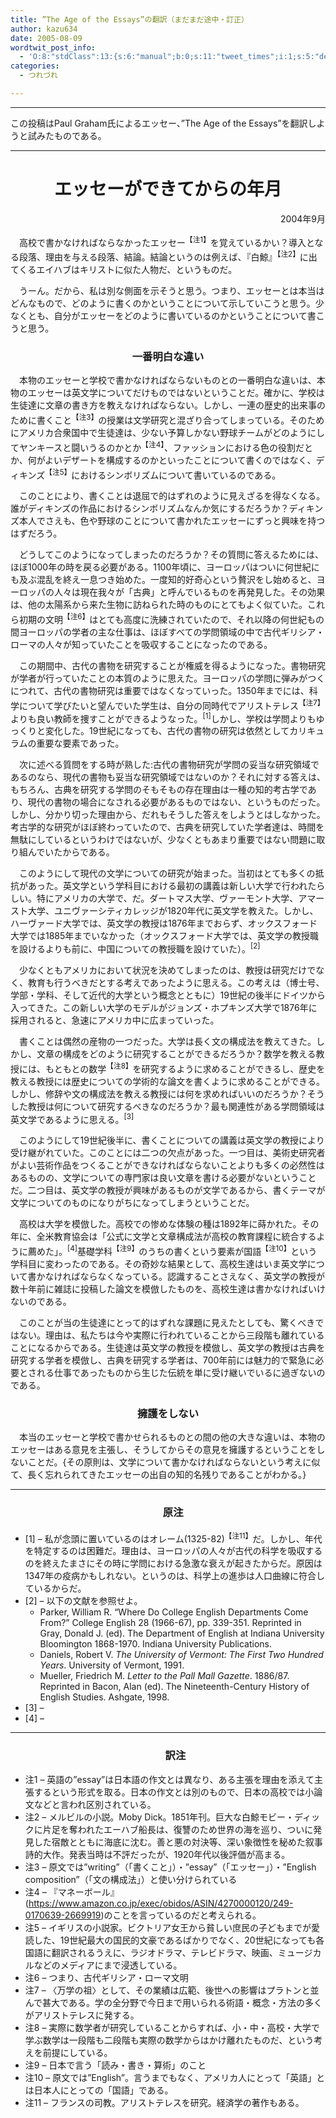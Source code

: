 ```yaml
---
title: ”The Age of the Essays”の翻訳（まだまだ途中・訂正）
author: kazu634
date: 2005-08-09
wordtwit_post_info:
  - 'O:8:"stdClass":13:{s:6:"manual";b:0;s:11:"tweet_times";i:1;s:5:"delay";i:0;s:7:"enabled";i:1;s:10:"separation";s:2:"60";s:7:"version";s:3:"3.7";s:14:"tweet_template";b:0;s:6:"status";i:2;s:6:"result";a:0:{}s:13:"tweet_counter";i:2;s:13:"tweet_log_ids";a:1:{i:0;i:1929;}s:9:"hash_tags";a:0:{}s:8:"accounts";a:1:{i:0;s:7:"kazu634";}}'
categories:
  - つれづれ

---
```

<div class="section">
<hr />
  
<p>
    この投稿はPaul Graham氏によるエッセー、&#8221;The Age of the Essays&#8221;を翻訳しようと試みたものである。
</p>
  
<hr />
  
<p>
</p></p> 
  
<p>
<h1 align="center">
      エッセーができてからの年月
</h1>
</p>
  
<p align="right">
    2004年9月
</p></p> 
  
<p>
    　高校で書かなければならなかったエッセー<sup>【注1】</sup>を覚えているかい？導入となる段落、理由を与える段落、結論。結論というのは例えば、『白鯨』<sup>【注2】</sup>に出てくるエイハブはキリストに似た人物だ、というものだ。
</p></p> 
  
<p>
    　うーん。だから、私は別な側面を示そうと思う。つまり、エッセーとは本当はどんなもので、どのように書くのかということについて示していこうと思う。少なくとも、自分がエッセーをどのように書いているのかということについて書こうと思う。
</p>
  
<p>
<h3 align="center">
      一番明白な違い
</h3>
</p>
  
<p>
    　本物のエッセーと学校で書かなければならないものとの一番明白な違いは、本物のエッセーは英文学についてだけものではないということだ。確かに、学校は生徒達に文章の書き方を教えなければならない。しかし、一連の歴史的出来事のために書くこと<sup>【注3】</sup>の授業は文学研究と混ざり合ってしまっている。そのためにアメリカ合衆国中で生徒達は、少ない予算しかない野球チームがどのようにしてヤンキースと闘いうるのかとか<sup>【注4】</sup>、ファッションにおける色の役割だとか、何がよいデザートを構成するのかといったことについて書くのではなく、ディキンズ<sup>【注5】</sup>におけるシンボリズムについて書いているのである。
</p></p> 
  
<p>
    　このことにより、書くことは退屈で的はずれのように見えざるを得なくなる。誰がディキンズの作品におけるシンボリズムなんか気にするだろうか？ディキンズ本人でさえも、色や野球のことについて書かれたエッセーにずっと興味を持つはずだろう。
</p></p> 
  
<p>
    　どうしてこのようになってしまったのだろうか？その質問に答えるためには、ほぼ1000年の時を戻る必要がある。1100年頃に、ヨーロッパはついに何世紀にも及ぶ混乱を終え一息つき始めた。一度知的好奇心という贅沢をし始めると、ヨーロッパの人々は現在我々が「古典」と呼んでいるものを再発見した。その効果は、他の太陽系から来た生物に訪ねられた時のものにとてもよく似ていた。これら初期の文明<sup>【注6】</sup>はとても高度に洗練されていたので、それ以降の何世紀もの間ヨーロッパの学者の主な仕事は、ほぼすべての学問領域の中で古代ギリシア・ローマの人々が知っていたことを吸収することになったのである。
</p></p> 
  
<p>
    　この期間中、古代の書物を研究することが権威を得るようになった。書物研究が学者が行っていたことの本質のように思えた。ヨーロッパの学問に弾みがつくにつれて、古代の書物研究は重要ではなくなっていった。1350年までには、科学について学びたいと望んでいた学生は、自分の同時代でアリストテレス<sup>【注7】</sup>よりも良い教師を捜すことができるようなった。<sup>[1]</sup>しかし、学校は学問よりもゆっくりと変化した。19世紀になっても、古代の書物の研究は依然としてカリキュラムの重要な要素であった。
</p></p> 
  
<p>
    　次に述べる質問をする時が熟した:古代の書物研究が学問の妥当な研究領域であるのなら、現代の書物も妥当な研究領域ではないのか？それに対する答えは、もちろん、古典を研究する学問のそもそもの存在理由は一種の知的考古学であり、現代の書物の場合になされる必要があるものではない、というものだった。しかし、分かり切った理由から、だれもそうした答えをしようとはしなかった。考古学的な研究がほぼ終わっていたので、古典を研究していた学者達は、時間を無駄にしているというわけではないが、少なくともあまり重要ではない問題に取り組んでいたからである。
</p></p> 
  
<p>
    　このようにして現代の文学についての研究が始まった。当初はとても多くの抵抗があった。英文学という学科目における最初の講義は新しい大学で行われたらしい。特にアメリカの大学で、だ。ダートマス大学、ヴァーモント大学、アマースト大学、ユニヴァーシティカレッジが1820年代に英文学を教えた。しかし、ハーヴァード大学では、英文学の教授は1876年までおらず、オックスフォード大学では1885年までいなかった（オックスフォード大学では、英文学の教授職を設けるよりも前に、中国についての教授職を設けていた）。<sup>[2]</sup>
</p></p> 
  
<p>
    　少なくともアメリカにおいて状況を決めてしまったのは、教授は研究だけでなく、教育も行うべきだとする考えであったように思える。この考えは（博士号、学部・学科、そして近代的大学という概念とともに）19世紀の後半にドイツから入ってきた。この新しい大学のモデルがジョンズ・ホプキンズ大学で1876年に採用されると、急速にアメリカ中に広まっていった。
</p></p> 
  
<p>
    　書くことは偶然の産物の一つだった。大学は長く文の構成法を教えてきた。しかし、文章の構成をどのように研究することができるだろうか？数学を教える教授には、もともとの数学<sup>【注8】</sup>を研究するように求めることができるし、歴史を教える教授には歴史についての学術的な論文を書くように求めることができる。しかし、修辞や文の構成法を教える教授には何を求めればいいのだろうか？そうした教授は何について研究するべきなのだろうか？最も関連性がある学問領域は英文学であるように思える。<sup>[3]</sup>
</p></p> 
  
<p>
    　このようにして19世紀後半に、書くことについての講義は英文学の教授により受け継がれていた。このことには二つの欠点があった。一つ目は、美術史研究者がよい芸術作品をつくることができなければならないことよりも多くの必然性はあるものの、文学についての専門家は良い文章を書ける必要がないということだ。二つ目は、英文学の教授が興味があるものが文学であるから、書くテーマが文学についてのものになりがちになってしまうということだ。
</p></p> 
  
<p>
    　高校は大学を模倣した。高校での惨めな体験の種は1892年に蒔かれた。その年に、全米教育協会は「公式に文学と文章構成法が高校の教育課程に統合するように薦めた」。<sup>[4]</sup>基礎学科<sup>【注9】</sup>のうちの書くという要素が国語<sup>【注10】</sup>という学科目に変わったのである。その奇妙な結果として、高校生達はいま英文学について書かなければならなくなっている。認識することさえなく、英文学の教授が数十年前に雑誌に投稿した論文を模倣したものを、高校生達は書かなければいけないのである。
</p></p> 
  
<p>
    　このことが当の生徒達にとって的はずれな課題に見えたとしても、驚くべきではない。理由は、私たちは今や実際に行われていることから三段階も離れていることになるからである。生徒達は英文学の教授を模倣し、英文学の教授は古典を研究する学者を模倣し、古典を研究する学者は、700年前には魅力的で緊急に必要とされる仕事であったものから生じた伝統を単に受け継いでいるに過ぎないのである。
</p>
  
<p>
<h3 align="center">
      擁護をしない
</h3>
</p>
  
<p>
    　本当のエッセーと学校で書かせられるものとの間の他の大きな違いは、本物のエッセーはある意見を主張し、そうしてからその意見を擁護するということをしないことだ。{その原則は、文学について書かなければならないという考えに似て、長く忘れられてきたエッセーの出自の知的名残りであることがわかる。}
</p></p> 
  
<hr />
</p> 
  
<p>
<h3 align="center">
      　原注
</h3>
</p>
  
<ul>
<li>
      [1] &#8211; 私が念頭に置いているのはオレーム(1325-82)<sup>【注11】</sup>だ。しかし、年代を特定するのは困難だ。理由は、ヨーロッパの人々が古代の科学を吸収するのを終えたまさにその時に学問における急激な衰えが起きたからだ。原因は1347年の疫病かもしれない。というのは、科学上の進歩は人口曲線に符合しているからだ。
</li>
<li>
      [2] &#8211; 以下の文献を参照せよ。 <ul>
<li>
          Parker, William R. &#8220;Where Do College English Departments Come From?&#8221; College English 28 (1966-67), pp. 339-351. Reprinted in Gray, Donald J. (ed). The Department of English at Indiana University Bloomington 1868-1970. Indiana University Publications.
</li>
<li>
          Daniels, Robert V. <i>The University of Vermont: The First Two Hundred Years</i>. University of Vermont, 1991.
</li>
<li>
          Mueller, Friedrich M. <i>Letter to the Pall Mall Gazette</i>. 1886/87. Reprinted in Bacon, Alan (ed). The Nineteenth-Century History of English Studies. Ashgate, 1998.
</li>
</ul>
</li>
    
<li>
      [3] &#8211;
</li>
<li>
      [4] &#8211;
</li>
</ul></p> 
  
<hr />
</p> 
  
<ul>
<h3 align="center">
      訳注
</h3>
    
<li>
      注1 &#8211; 英語の&#8221;essay&#8221;は日本語の作文とは異なり、ある主張を理由を添えて主張するという形式を取る。日本の作文とは別のもので、日本の高校では小論文などと言われ区別されている。
</li>
<li>
      注2 &#8211; メルビルの小説。Moby Dick。1851年刊。巨大な白鯨モビー・ディックに片足を奪われたエーハブ船長は、復讐のため世界の海を巡り、ついに発見した宿敵とともに海底に沈む。善と悪の対決等、深い象徴性を秘めた叙事詩的大作。発表当時は不評だったが、1920年代以後評価が高まる。
</li>
<li>
      注3 &#8211; 原文では&#8221;writing&#8221;（「書くこと」）・&#8221;essay&#8221;（「エッセー」）・&#8221;English composition&#8221;（「文の構成法」）と使い分けられている
</li>
<li>
      注4 &#8211; 『マネーボール』(<a href="https://www.amazon.co.jp/exec/obidos/ASIN/4270000120/249-0170639-2669919" onclick="__gaTracker('send', 'event', 'outbound-article', 'https://www.amazon.co.jp/exec/obidos/ASIN/4270000120/249-0170639-2669919', 'https://www.amazon.co.jp/exec/obidos/ASIN/4270000120/249-0170639-2669919');" target="_blank">https://www.amazon.co.jp/exec/obidos/ASIN/4270000120/249-0170639-2669919</a>)のことを言っているのだと考えられる。
</li>
<li>
      注5 &#8211; イギリスの小説家。ビクトリア女王から貧しい庶民の子どもまでが愛読した、19世紀最大の国民的文豪であるばかりでなく、20世紀になっても各国語に翻訳されるうえに、ラジオドラマ、テレビドラマ、映画、ミュージカルなどのメディアにまで浸透している。
</li>
<li>
      注6 &#8211; つまり、古代ギリシア・ローマ文明
</li>
<li>
      注7 &#8211; 〈万学の祖〉として、その業績は広範、後世への影響はプラトンと並んで甚大である。学の全分野で今日まで用いられる術語・概念・方法の多くがアリストテレスに発する。
</li>
<li>
      注8 &#8211; 実際に数学者が研究していることからすれば、小・中・高校・大学で学ぶ数学は一段階も二段階も実際の数学からはかけ離れたものだ、という考えを前提にしている。
</li>
<li>
      注9 &#8211; 日本で言う「読み・書き・算術」のこと
</li>
<li>
      注10 &#8211; 原文では&#8221;English&#8221;。言うまでもなく、アメリカ人にとって「英語」とは日本人にとっての「国語」である。
</li>
<li>
      注11 &#8211; フランスの司教。アリストテレスを研究。経済学の著作もある。
</li>
</ul>
</div>
